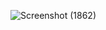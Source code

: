 ![Screenshot (1862)](https://user-images.githubusercontent.com/73431564/135754144-013de799-0129-450f-955b-636104e8b950.png)
